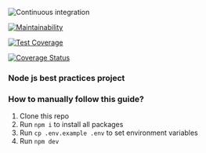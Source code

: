 ![Continuous integration](https://github.com/wakaflorien/my-api/actions/workflows/develop.yml/badge.svg?event=push)

[![Maintainability](https://api.codeclimate.com/v1/badges/a9e600e5d98dd6ff5fd3/maintainability)](https://codeclimate.com/github/wakaflorien/my-api/maintainability)

[![Test Coverage](https://api.codeclimate.com/v1/badges/a9e600e5d98dd6ff5fd3/test_coverage)](https://codeclimate.com/github/wakaflorien/my-api/test_coverage)

[![Coverage Status](https://coveralls.io/repos/github/wakaflorien/my-api/badge.svg?branch=develop)](https://coveralls.io/github/wakaflorien/my-api?branch=develop)

### Node js best practices project

### How to manually follow this guide?

1. Clone this repo
1. Run `npm i` to install all packages
1. Run `cp .env.example .env` to set environment variables
1. Run `npm dev`
